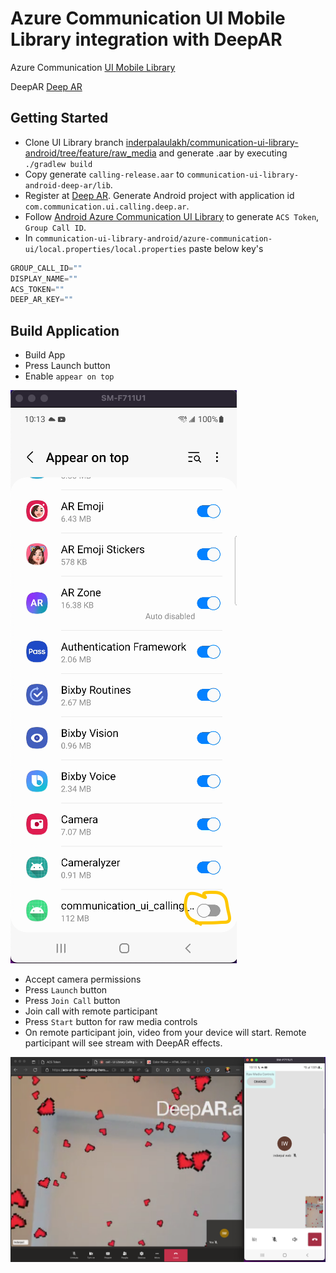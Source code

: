 # Azure Communication UI Mobile Library integration with DeepAR

Azure Communication [UI Mobile Library](https://docs.microsoft.com/en-us/azure/communication-services/concepts/ui-library/ui-library-overview)

DeepAR [Deep AR](https://www.deepar.ai/) 

## Getting Started

- Clone UI Library branch [inderpalaulakh/communication-ui-library-android/tree/feature/raw_media](https://github.com/inderpalaulakh/communication-ui-library-android/tree/feature/raw_media) and generate .aar by executing `./gradlew build`
- Copy generate `calling-release.aar` to `communication-ui-library-android-deep-ar/lib`. 
- Register at [Deep AR](https://www.deepar.ai/). Generate Android project with application id `com.communication.ui.calling.deep.ar`.
- Follow [Android Azure Communication UI Library](https://learn.microsoft.com/en-us/azure/communication-services/quickstarts/ui-library/get-started-composites?tabs=kotlin&pivots=platform-android) to generate `ACS Token`, `Group Call ID`.
- In `communication-ui-library-android/azure-communication-ui/local.properties/local.properties` paste below key's

```groovy
GROUP_CALL_ID=""
DISPLAY_NAME=""
ACS_TOKEN=""
DEEP_AR_KEY=""
```

## Build Application
- Build App
- Press Launch button
- Enable `appear on top`
  
![Hero Image](images/enableontop.png)

- Accept camera permissions
- Press `Launch` button
- Press `Join Call` button
- Join call with remote participant
- Press `Start` button for raw media controls
- On remote participant join, video from your device will start. Remote participant will see stream with DeepAR effects.

![Hero Image](images/workingrawmedia.png)
